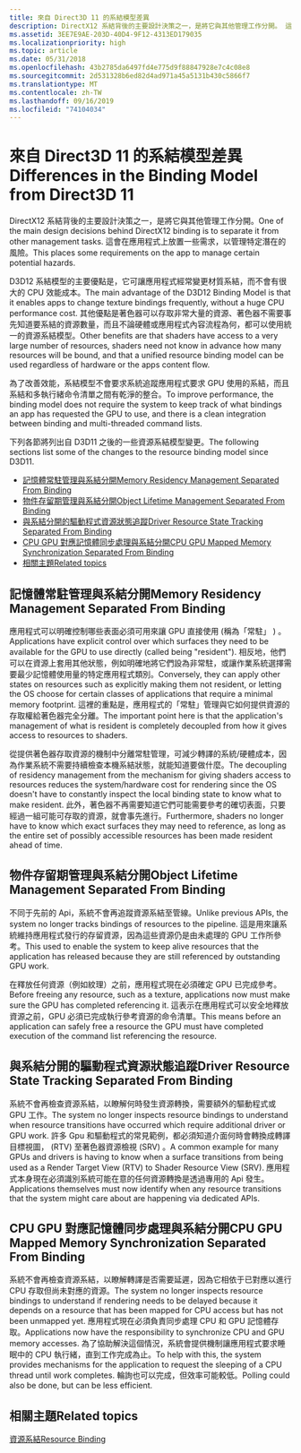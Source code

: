 ```yaml
---
title: 來自 Direct3D 11 的系結模型差異
description: DirectX12 系結背後的主要設計決策之一，是將它與其他管理工作分開。 這會在應用程式上放置一些需求，以管理特定潛在的風險。
ms.assetid: 3EE7E9AE-203D-40D4-9F12-4313ED179035
ms.localizationpriority: high
ms.topic: article
ms.date: 05/31/2018
ms.openlocfilehash: 43b2785da6497fd4e775d9f88847928e7c4c08e8
ms.sourcegitcommit: 2d531328b6ed82d4ad971a45a5131b430c5866f7
ms.translationtype: MT
ms.contentlocale: zh-TW
ms.lasthandoff: 09/16/2019
ms.locfileid: "74104034"
---
```

# <a name="differences-in-the-binding-model-from-direct3d-11"></a><span data-ttu-id="eb31e-104">來自 Direct3D 11 的系結模型差異</span><span class="sxs-lookup"><span data-stu-id="eb31e-104">Differences in the Binding Model from Direct3D 11</span></span>

<span data-ttu-id="eb31e-105">DirectX12 系結背後的主要設計決策之一，是將它與其他管理工作分開。</span><span class="sxs-lookup"><span data-stu-id="eb31e-105">One of the main design decisions behind DirectX12 binding is to separate it from other management tasks.</span></span> <span data-ttu-id="eb31e-106">這會在應用程式上放置一些需求，以管理特定潛在的風險。</span><span class="sxs-lookup"><span data-stu-id="eb31e-106">This places some requirements on the app to manage certain potential hazards.</span></span>

<span data-ttu-id="eb31e-107">D3D12 系結模型的主要優點是，它可讓應用程式經常變更材質系結，而不會有很大的 CPU 效能成本。</span><span class="sxs-lookup"><span data-stu-id="eb31e-107">The main advantage of the D3D12 Binding Model is that it enables apps to change texture bindings frequently, without a huge CPU performance cost.</span></span> <span data-ttu-id="eb31e-108">其他優點是著色器可以存取非常大量的資源、著色器不需要事先知道要系結的資源數量，而且不論硬體或應用程式內容流程為何，都可以使用統一的資源系結模型。</span><span class="sxs-lookup"><span data-stu-id="eb31e-108">Other benefits are that shaders have access to a very large number of resources, shaders need not know in advance how many resources will be bound, and that a unified resource binding model can be used regardless of hardware or the apps content flow.</span></span>

<span data-ttu-id="eb31e-109">為了改善效能，系結模型不會要求系統追蹤應用程式要求 GPU 使用的系結，而且系結和多執行緒命令清單之間有乾淨的整合。</span><span class="sxs-lookup"><span data-stu-id="eb31e-109">To improve performance, the binding model does not require the system to keep track of what bindings an app has requested the GPU to use, and there is a clean integration between binding and multi-threaded command lists.</span></span>

<span data-ttu-id="eb31e-110">下列各節將列出自 D3D11 之後的一些資源系結模型變更。</span><span class="sxs-lookup"><span data-stu-id="eb31e-110">The following sections list some of the changes to the resource binding model since D3D11.</span></span>

-   [<span data-ttu-id="eb31e-111">記憶體常駐管理與系結分開</span><span class="sxs-lookup"><span data-stu-id="eb31e-111">Memory Residency Management Separated From Binding</span></span>](#memory-residency-management-separated-from-binding)
-   [<span data-ttu-id="eb31e-112">物件存留期管理與系結分開</span><span class="sxs-lookup"><span data-stu-id="eb31e-112">Object Lifetime Management Separated From Binding</span></span>](#object-lifetime-management-separated-from-binding)
-   [<span data-ttu-id="eb31e-113">與系結分開的驅動程式資源狀態追蹤</span><span class="sxs-lookup"><span data-stu-id="eb31e-113">Driver Resource State Tracking Separated From Binding</span></span>](#driver-resource-state-tracking-separated-from-binding)
-   [<span data-ttu-id="eb31e-114">CPU GPU 對應記憶體同步處理與系結分開</span><span class="sxs-lookup"><span data-stu-id="eb31e-114">CPU GPU Mapped Memory Synchronization Separated From Binding</span></span>](#cpu-gpu-mapped-memory-synchronization-separated-from-binding)
-   [<span data-ttu-id="eb31e-115">相關主題</span><span class="sxs-lookup"><span data-stu-id="eb31e-115">Related topics</span></span>](#related-topics)

## <a name="memory-residency-management-separated-from-binding"></a><span data-ttu-id="eb31e-116">記憶體常駐管理與系結分開</span><span class="sxs-lookup"><span data-stu-id="eb31e-116">Memory Residency Management Separated From Binding</span></span>

<span data-ttu-id="eb31e-117">應用程式可以明確控制哪些表面必須可用來讓 GPU 直接使用 (稱為「常駐」 ) 。</span><span class="sxs-lookup"><span data-stu-id="eb31e-117">Applications have explicit control over which surfaces they need to be available for the GPU to use directly (called being "resident").</span></span> <span data-ttu-id="eb31e-118">相反地，他們可以在資源上套用其他狀態，例如明確地將它們設為非常駐，或讓作業系統選擇需要最少記憶體使用量的特定應用程式類別。</span><span class="sxs-lookup"><span data-stu-id="eb31e-118">Conversely, they can apply other states on resources such as explicitly making them not resident, or letting the OS choose for certain classes of applications that require a minimal memory footprint.</span></span> <span data-ttu-id="eb31e-119">這裡的重點是，應用程式的「常駐」管理與它如何提供資源的存取權給著色器完全分離。</span><span class="sxs-lookup"><span data-stu-id="eb31e-119">The important point here is that the application's management of what is resident is completely decoupled from how it gives access to resources to shaders.</span></span>

<span data-ttu-id="eb31e-120">從提供著色器存取資源的機制中分離常駐管理，可減少轉譯的系統/硬體成本，因為作業系統不需要持續檢查本機系結狀態，就能知道要做什麼。</span><span class="sxs-lookup"><span data-stu-id="eb31e-120">The decoupling of residency management from the mechanism for giving shaders access to resources reduces the system/hardware cost for rendering since the OS doesn't have to constantly inspect the local binding state to know what to make resident.</span></span> <span data-ttu-id="eb31e-121">此外，著色器不再需要知道它們可能需要參考的確切表面，只要經過一組可能可存取的資源，就會事先進行。</span><span class="sxs-lookup"><span data-stu-id="eb31e-121">Furthermore, shaders no longer have to know which exact surfaces they may need to reference, as long as the entire set of possibly accessible resources has been made resident ahead of time.</span></span>

## <a name="object-lifetime-management-separated-from-binding"></a><span data-ttu-id="eb31e-122">物件存留期管理與系結分開</span><span class="sxs-lookup"><span data-stu-id="eb31e-122">Object Lifetime Management Separated From Binding</span></span>

<span data-ttu-id="eb31e-123">不同于先前的 Api，系統不會再追蹤資源系結至管線。</span><span class="sxs-lookup"><span data-stu-id="eb31e-123">Unlike previous APIs, the system no longer tracks bindings of resources to the pipeline.</span></span> <span data-ttu-id="eb31e-124">這是用來讓系統維持應用程式發行的存留資源，因為這些資源仍是由未處理的 GPU 工作所參考。</span><span class="sxs-lookup"><span data-stu-id="eb31e-124">This used to enable the system to keep alive resources that the application has released because they are still referenced by outstanding GPU work.</span></span>

<span data-ttu-id="eb31e-125">在釋放任何資源（例如紋理）之前，應用程式現在必須確定 GPU 已完成參考。</span><span class="sxs-lookup"><span data-stu-id="eb31e-125">Before freeing any resource, such as a texture, applications now must make sure the GPU has completed referencing it.</span></span> <span data-ttu-id="eb31e-126">這表示在應用程式可以安全地釋放資源之前，GPU 必須已完成執行參考資源的命令清單。</span><span class="sxs-lookup"><span data-stu-id="eb31e-126">This means before an application can safely free a resource the GPU must have completed execution of the command list referencing the resource.</span></span>

## <a name="driver-resource-state-tracking-separated-from-binding"></a><span data-ttu-id="eb31e-127">與系結分開的驅動程式資源狀態追蹤</span><span class="sxs-lookup"><span data-stu-id="eb31e-127">Driver Resource State Tracking Separated From Binding</span></span>

<span data-ttu-id="eb31e-128">系統不會再檢查資源系結，以瞭解何時發生資源轉換，需要額外的驅動程式或 GPU 工作。</span><span class="sxs-lookup"><span data-stu-id="eb31e-128">The system no longer inspects resource bindings to understand when resource transitions have occurred which require additional driver or GPU work.</span></span> <span data-ttu-id="eb31e-129">許多 Gpu 和驅動程式的常見範例，都必須知道介面何時會轉換成轉譯目標視圖， (RTV) 至著色器資源檢視 (SRV) 。</span><span class="sxs-lookup"><span data-stu-id="eb31e-129">A common example for many GPUs and drivers is having to know when a surface transitions from being used as a Render Target View (RTV) to Shader Resource View (SRV).</span></span> <span data-ttu-id="eb31e-130">應用程式本身現在必須識別系統可能在意的任何資源轉換是透過專用的 Api 發生。</span><span class="sxs-lookup"><span data-stu-id="eb31e-130">Applications themselves must now identify when any resource transitions that the system might care about are happening via dedicated APIs.</span></span>

## <a name="cpu-gpu-mapped-memory-synchronization-separated-from-binding"></a><span data-ttu-id="eb31e-131">CPU GPU 對應記憶體同步處理與系結分開</span><span class="sxs-lookup"><span data-stu-id="eb31e-131">CPU GPU Mapped Memory Synchronization Separated From Binding</span></span>

<span data-ttu-id="eb31e-132">系統不會再檢查資源系結，以瞭解轉譯是否需要延遲，因為它相依于已對應以進行 CPU 存取但尚未對應的資源。</span><span class="sxs-lookup"><span data-stu-id="eb31e-132">The system no longer inspects resource bindings to understand if rendering needs to be delayed because it depends on a resource that has been mapped for CPU access but has not been unmapped yet.</span></span> <span data-ttu-id="eb31e-133">應用程式現在必須負責同步處理 CPU 和 GPU 記憶體存取。</span><span class="sxs-lookup"><span data-stu-id="eb31e-133">Applications now have the responsibility to synchronize CPU and GPU memory accesses.</span></span> <span data-ttu-id="eb31e-134">為了協助解決這個情況，系統會提供機制讓應用程式要求睡眠中的 CPU 執行緒，直到工作完成為止。</span><span class="sxs-lookup"><span data-stu-id="eb31e-134">To help with this, the system provides mechanisms for the application to request the sleeping of a CPU thread until work completes.</span></span> <span data-ttu-id="eb31e-135">輪詢也可以完成，但效率可能較低。</span><span class="sxs-lookup"><span data-stu-id="eb31e-135">Polling could also be done, but can be less efficient.</span></span>

## <a name="related-topics"></a><span data-ttu-id="eb31e-136">相關主題</span><span class="sxs-lookup"><span data-stu-id="eb31e-136">Related topics</span></span>

<dl> <dt>

[<span data-ttu-id="eb31e-137">資源系結</span><span class="sxs-lookup"><span data-stu-id="eb31e-137">Resource Binding</span></span>](resource-binding.md)
</dt> </dl>

 

 





